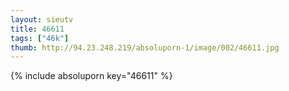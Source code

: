 ```yaml
--- 
layout: sieutv
title: 46611
tags: ["46k"]
thumb: http://94.23.248.219/absoluporn-1/image/002/46611.jpg
---
```

{% include absoluporn key="46611" %} 
